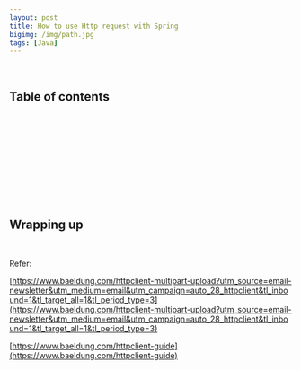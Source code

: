 ```yaml
---
layout: post
title: How to use Http request with Spring
bigimg: /img/path.jpg
tags: [Java]
---
```




<br>

## Table of contents





<br>

## 





<br>

## 





<br>

## 






<br>

## Wrapping up







<br>

Refer:

[https://www.baeldung.com/httpclient-multipart-upload?utm_source=email-newsletter&utm_medium=email&utm_campaign=auto_28_httpclient&tl_inbound=1&tl_target_all=1&tl_period_type=3](https://www.baeldung.com/httpclient-multipart-upload?utm_source=email-newsletter&utm_medium=email&utm_campaign=auto_28_httpclient&tl_inbound=1&tl_target_all=1&tl_period_type=3)

[https://www.baeldung.com/httpclient-guide](https://www.baeldung.com/httpclient-guide)